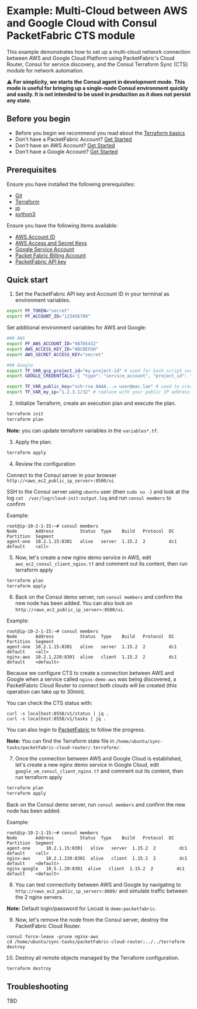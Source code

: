 # Example: Multi-Cloud between AWS and Google Cloud with Consul PacketFabric CTS module

This example demonstrates how to set up a multi-cloud network connection between AWS and Google Cloud Platform using PacketFabric's Cloud Router, Consul for service discovery, and the Consul Terraform Sync (CTS) module for network automation.

:warning: **For simplicity, we starts the Consul agent in development mode. This mode is useful for bringing up a single-node Consul environment quickly and easily. It is not intended to be used in production as it does not persist any state.**

## Before you begin

- Before you begin we recommend you read about the [Terraform basics](https://www.terraform.io/intro)
- Don't have a PacketFabric Account? [Get Started](https://docs.packetfabric.com/intro/)
- Don't have an AWS Account? [Get Started](https://aws.amazon.com/free/)
- Don't have a Google Account? [Get Started](https://cloud.google.com/free)

## Prerequisites

Ensure you have installed the following prerequisites:

- [Git](https://git-scm.com/downloads)
- [Terraform](https://learn.hashicorp.com/tutorials/terraform/install-cli)
- [jq](https://stedolan.github.io/jq/download/)
- [python3](https://www.python.org/downloads/)

Ensure you have the following items available:

- [AWS Account ID](https://docs.aws.amazon.com/IAM/latest/UserGuide/console_account-alias.html)
- [AWS Access and Secret Keys](https://docs.aws.amazon.com/general/latest/gr/aws-security-credentials.html)
- [Google Service Account](https://cloud.google.com/compute/docs/access/create-enable-service-accounts-for-instances)
- [Packet Fabric Billing Account](https://docs.packetfabric.com/api/examples/account_uuid/)
- [PacketFabric API key](https://docs.packetfabric.com/admin/my_account/keys/)

## Quick start

1. Set the PacketFabric API key and Account ID in your terminal as environment variables.

```sh
export PF_TOKEN="secret"
export PF_ACCOUNT_ID="123456789"
```

Set additional environment variables for AWS and Google:

```sh
### AWS
export PF_AWS_ACCOUNT_ID="98765432"
export AWS_ACCESS_KEY_ID="ABCDEFGH"
export AWS_SECRET_ACCESS_KEY="secret"

### Google
export TF_VAR_gcp_project_id="my-project-id" # used for bash script used with gcloud module
export GOOGLE_CREDENTIALS='{ "type": "service_account", "project_id": "demo-setting-1234", "private_key_id": "1234", "private_key": "-----BEGIN PRIVATE KEY-----\nsecret\n-----END PRIVATE KEY-----\n", "client_email": "demoapi@demo-setting-1234.iam.gserviceaccount.com", "client_id": "102640829015169383380", "auth_uri": "https://accounts.google.com/o/oauth2/auth", "token_uri": "https://oauth2.googleapis.com/token", "auth_provider_x509_cert_url": "https://www.googleapis.com/oauth2/v1/certs", "client_x509_cert_url": "https://www.googleapis.com/robot/v1/metadata/x509/demoapi%40demo-setting-1234.iam.gserviceaccount.com" }'

export TF_VAR_public_key="ssh-rsa AAAA...= user@mac.lan" # used to create to access to the demo instances in AWS/Google
export TF_VAR_my_ip="1.2.3.1/32" # replace with your public IP address (used in AWS/Google security groups)
```

2. Initialize Terraform, create an execution plan and execute the plan.

```sh
terraform init
terraform plan
```

**Note:** you can update terraform variables in the ``variables*.tf``.

3. Apply the plan:

```sh
terraform apply
```

4. Review the configuration

Connect to the Consul server in your browser `http://<aws_ec2_public_ip_server>:8500/ui`

SSH to the Consul server using `ubuntu` user (then `sudo su -`) and look at the log `cat  /var/log/cloud-init-output.log` and run `consul members` to confirm

Example:
```
root@ip-10-2-1-15:~# consul members
Node       Address          Status  Type    Build   Protocol  DC   Partition  Segment
agent-one  10.2.1.15:8301   alive   server  1.15.2  2         dc1  default    <all>
```

5. Now, let's create a new nginx demo service in AWS, edit `aws_ec2_consul_client_nginx.tf` and comment out its content, then run terraform apply

```sh
terraform plan
terraform apply
```

6. Back on the Consul demo server, run `consul members` and confirm the new node has been added. You can also look on `http://<aws_ec2_public_ip_server>:8500/ui`.

Example:
```
root@ip-10-2-1-15:~# consul members
Node       Address          Status  Type    Build   Protocol  DC   Partition  Segment
agent-one  10.2.1.15:8301   alive   server  1.15.2  2         dc1  default    <all>
nginx-aws  10.2.1.220:8301  alive   client  1.15.2  2         dc1  default    <default>
```

Because we configure CTS to create a connection between AWS and Google when a service called `nginx-demo-aws` was being discovered, a PacketFabric Cloud Router to connect both clouds will be created (this operation can take up to 30min).

You can check the CTS status with:
```
curl -s localhost:8558/v1/status | jq .
curl -s localhost:8558/v1/tasks | jq .
```

You can also login to [PacketFabric](https://portal.packetfabric.com/) to follow the progress.

**Note:** You can find the Terraform state file in `/home/ubuntu/sync-tasks/packetFabric-cloud-router/.terraform/`.

7. Once the connection between AWS and Google Cloud is established, let's create a new nginx demo service in Google Cloud, edit `google_vm_consul_client_nginx.tf` and comment out its content, then run terraform apply

```sh
terraform plan
terraform apply
```

Back on the Consul demo server, run `consul members` and confirm the new node has been added. 

Example:
```
root@ip-10-2-1-15:~# consul members
Node       Address          Status  Type    Build   Protocol  DC   Partition  Segment
agent-one      10.2.1.15:8301   alive   server  1.15.2  2         dc1  default    <all>
nginx-aws      10.2.1.220:8301  alive   client  1.15.2  2         dc1  default    <default>
nginx-google   10.5.1.20:8301  alive   client  1.15.2  2         dc1  default    <default>
```

8. You can test connectivity between AWS and Google by navigating to `http://<aws_ec2_public_ip_server>:8089/` and simulate traffic between the 2 nginx servers.

**Note:** Default login/password for Locust is ``demo:packetfabric``.

9. Now, let's remove the node from the Consul server, destroy the PacketFabric Cloud Router.

```
consul force-leave -prune nginx-aws
cd /home/ubuntu/sync-tasks/packetFabric-cloud-router;../../terraform destroy
```

10. Destroy all remote objects managed by the Terraform configuration.

```sh
terraform destroy
```

## Troubleshooting

TBD